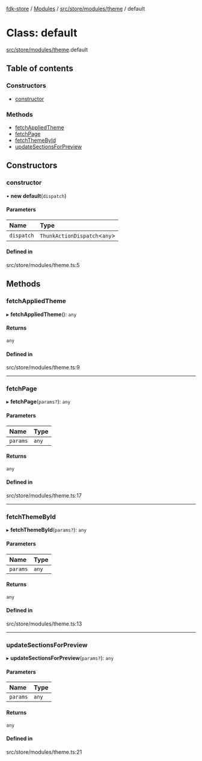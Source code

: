 [fdk-store](../README.md) / [Modules](../modules.md) / [src/store/modules/theme](../modules/src_store_modules_theme.md) / default

# Class: default

[src/store/modules/theme](../modules/src_store_modules_theme.md).default

## Table of contents

### Constructors

- [constructor](src_store_modules_theme.default.md#constructor)

### Methods

- [fetchAppliedTheme](src_store_modules_theme.default.md#fetchappliedtheme)
- [fetchPage](src_store_modules_theme.default.md#fetchpage)
- [fetchThemeById](src_store_modules_theme.default.md#fetchthemebyid)
- [updateSectionsForPreview](src_store_modules_theme.default.md#updatesectionsforpreview)

## Constructors

### constructor

• **new default**(`dispatch`)

#### Parameters

| Name | Type |
| :------ | :------ |
| `dispatch` | `ThunkActionDispatch`<`any`\> |

#### Defined in

src/store/modules/theme.ts:5

## Methods

### fetchAppliedTheme

▸ **fetchAppliedTheme**(): `any`

#### Returns

`any`

#### Defined in

src/store/modules/theme.ts:9

___

### fetchPage

▸ **fetchPage**(`params?`): `any`

#### Parameters

| Name | Type |
| :------ | :------ |
| `params` | `any` |

#### Returns

`any`

#### Defined in

src/store/modules/theme.ts:17

___

### fetchThemeById

▸ **fetchThemeById**(`params?`): `any`

#### Parameters

| Name | Type |
| :------ | :------ |
| `params` | `any` |

#### Returns

`any`

#### Defined in

src/store/modules/theme.ts:13

___

### updateSectionsForPreview

▸ **updateSectionsForPreview**(`params?`): `any`

#### Parameters

| Name | Type |
| :------ | :------ |
| `params` | `any` |

#### Returns

`any`

#### Defined in

src/store/modules/theme.ts:21
